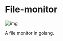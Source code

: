 # File-monitor
![img](https://api.travis-ci.com/zyazhb/File-monitor.svg?token=7AHugMyyp2gSqz2binDJ&branch=master&status=unknown)  

A file monitor in golang.
